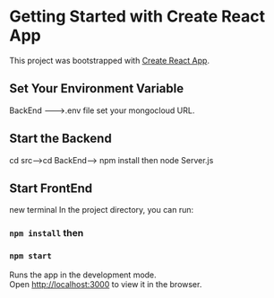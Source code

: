 # Getting Started with Create React App

This project was bootstrapped with [Create React App](https://github.com/facebook/create-react-app).

## Set Your Environment Variable
BackEnd --->.env file set your mongocloud URL.

## Start the Backend
cd src-->cd BackEnd--> npm install then node Server.js


## Start FrontEnd
new terminal
In the project directory, you can run:
### `npm install` then
### `npm start`

Runs the app in the development mode.\
Open [http://localhost:3000](http://localhost:3000) to view it in the browser.



